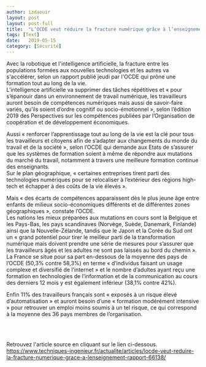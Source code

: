 ```yaml
---
author: izdaouir
layout: post
layout: post-full
title:  "L’OCDE veut réduire la fracture numérique grâce à l’enseignement (rapport)"
tags: [Text]
date:   2019-05-15 
category: [Sécurité]
---
```


Avec la robotique et l'intelligence artificielle, la fracture entre les populations formées aux nouvelles technologies et les autres va s'accélérer, selon un rapport publié jeudi par l'OCDE qui prône une formation tout au long de la vie.
<br/>
L’intelligence artificielle va supprimer des tâches répétitives et « pour s’épanouir dans un environnement de travail numérique, les travailleurs auront besoin de compétences numériques mais aussi de savoir-faire variés, qu’ils soient d’ordre cognitif ou socio-émotionnel », selon l’édition 2019 des Perspectives sur les compétences publiées par l’Organisation de coopération et de développement économiques.

Aussi « renforcer l’apprentissage tout au long de la vie est la clé pour tous les travailleurs et citoyens afin de s’adapter aux changements du monde du travail et de la société », selon l’OCDE qui demande aux Etats de s’assurer que les systèmes de formation soient à même de répondre aux mutations du marché du travail, notamment à travers une meilleure formation continue des enseignants.
<br/>
Sur le plan géographique, « certaines entreprises tirent parti des technologies numériques pour se relocaliser à l’extérieur des régions high-tech et échapper à des coûts de la vie élevés ».

Mais « des écarts de compétences apparaissent dès le plus jeune âge entre enfants de milieux socio-économiques différents et de différentes zones géographiques », constate l’OCDE.
<br/>
Les nations les mieux préparées aux mutations en cours sont la Belgique et les Pays-Bas, les pays scandinaves (Norvège, Suède, Danemark, Finlande) ainsi que la Nouvelle-Zélande, tandis que le Japon et la Corée du Sud ont un « grand potentiel pour tirer le meilleur parti de la transformation numérique mais doivent prendre une série de mesures pour s’assurer que les travailleurs âgés et les adultes ne sont pas laissés au bord du chemin ».
<br/>
La France se situe pour sa part en-dessous de la moyenne des pays de l’OCDE (50,3% contre 58,3%) en terme « d’individus faisant un usage complexe et diversifié de l’internet » et le nombre d’adultes ayant reçu une formation en technologies de l’information et de la communication au cours des derniers 12 mois y est également inférieur (38,1% contre 42%).

Enfin 11% des travailleurs français sont « exposés à un risque élevé d’automatisation » et auront besoin d’une « formation modérément intensive » pour retrouver un emploi moins soumis à un tel risque, ce qui correspond à la moyenne des 36 pays membres de l’organisation.

<br/>
<br/>

Retrouvez l'article source en cliquant sur le lien ci-dessous.
<br>
<https://www.techniques-ingenieur.fr/actualite/articles/locde-veut-reduire-la-fracture-numerique-grace-a-lenseignement-rapport-66138/>


